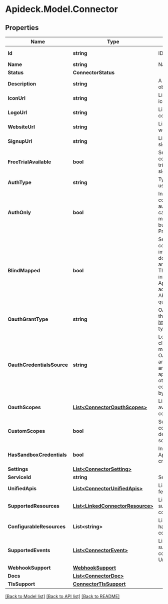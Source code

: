 # Apideck.Model.Connector

## Properties

Name | Type | Description | Notes
------------ | ------------- | ------------- | -------------
**Id** | **string** | ID of the connector. | [optional] [readonly] 
**Name** | **string** | Name of the connector. | [optional] 
**Status** | **ConnectorStatus** |  | [optional] 
**Description** | **string** | A description of the object. | [optional] 
**IconUrl** | **string** | Link to a small square icon for the connector. | [optional] 
**LogoUrl** | **string** | Link to the full logo for the connector. | [optional] 
**WebsiteUrl** | **string** | Link to the connector&#39;s website. | [optional] 
**SignupUrl** | **string** | Link to the connector&#39;s signup page. | [optional] 
**FreeTrialAvailable** | **bool** | Set to &#x60;true&#x60; when the connector offers a free trial. Use &#x60;signup_url&#x60; to sign up for a free trial | [optional] 
**AuthType** | **string** | Type of authorization used by the connector | [optional] [readonly] 
**AuthOnly** | **bool** | Indicates whether a connector only supports authentication. In this case the connector is not mapped to a Unified API, but can be used with the Proxy API | [optional] [readonly] 
**BlindMapped** | **bool** | Set to &#x60;true&#x60; when connector was implemented from downstream docs only and without API access. This state indicates that integration will require Apideck support, and access to downstream API to validate mapping quality. | [optional] [readonly] 
**OauthGrantType** | **string** | OAuth grant type used by the connector. More info: https://oauth.net/2/grant-types | [optional] [readonly] 
**OauthCredentialsSource** | **string** | Location of the OAuth client credentials. For most connectors the OAuth client credentials are stored on integration and managed by the application owner. For others they are stored on connection and managed by the consumer in Vault. | [optional] [readonly] 
**OauthScopes** | [**List&lt;ConnectorOauthScopes&gt;**](ConnectorOauthScopes.md) | List of OAuth Scopes available for this connector. | [optional] 
**CustomScopes** | **bool** | Set to &#x60;true&#x60; when connector allows the definition of custom scopes. | [optional] [readonly] 
**HasSandboxCredentials** | **bool** | Indicates whether Apideck Sandbox OAuth credentials are available. | [optional] 
**Settings** | [**List&lt;ConnectorSetting&gt;**](ConnectorSetting.md) |  | [optional] 
**ServiceId** | **string** | Service provider identifier | [optional] 
**UnifiedApis** | [**List&lt;ConnectorUnifiedApis&gt;**](ConnectorUnifiedApis.md) | List of Unified APIs that feature this connector. | [optional] 
**SupportedResources** | [**List&lt;LinkedConnectorResource&gt;**](LinkedConnectorResource.md) | List of resources that are supported on the connector. | [optional] 
**ConfigurableResources** | **List&lt;string&gt;** | List of resources that have settings that can be configured. | [optional] 
**SupportedEvents** | [**List&lt;ConnectorEvent&gt;**](ConnectorEvent.md) | List of events that are supported on the connector across all Unified APIs. | [optional] 
**WebhookSupport** | [**WebhookSupport**](WebhookSupport.md) |  | [optional] 
**Docs** | [**List&lt;ConnectorDoc&gt;**](ConnectorDoc.md) |  | [optional] 
**TlsSupport** | [**ConnectorTlsSupport**](ConnectorTlsSupport.md) |  | [optional] 

[[Back to Model list]](../README.md#documentation-for-models) [[Back to API list]](../README.md#documentation-for-api-endpoints) [[Back to README]](../README.md)

